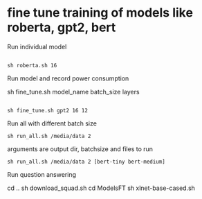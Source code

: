# fine tune training of models like roberta, gpt2, bert

Run individual model

<code>
sh roberta.sh 16
</code>

Run model and record power consumption

sh fine_tune.sh model_name batch_size layers

<code>
sh fine_tune.sh gpt2 16 12
</code>

Run all with different batch size

<code>sh run_all.sh /media/data 2</code>

arguments are output dir, batchsize and files to run

<code>sh run_all.sh /media/data 2 [bert-tiny bert-medium]</code>

Run question answering

cd ..
sh download_squad.sh
cd ModelsFT
sh xlnet-base-cased.sh
